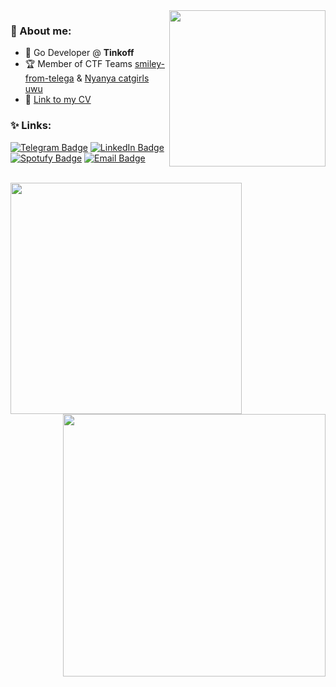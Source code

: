 <img align="right" width="250" height="=150" src="https://i.pinimg.com/originals/95/75/92/957592dd6b8a80094888a34e61dd0d40.gif">

### 🦕 About me:

- 🌻 Go Developer @ **Tinkoff**
- 🏆 Member of CTF Teams [smiley-from-telega](https://ctftime.org/team/193650) & [Nyanya catgirls uwu](https://ctftime.org/team/170324)
- 🧰 [Link to my CV](https://drive.google.com/file/d/1kbIxDIMdQZZegYwrMgOagcVW3b8FOL4X/view) 

### ✨ Links:

[![Telegram Badge](https://img.shields.io/badge/-Telegram-0088cc?style=for-the-badge&logo=appveyor&logo=Telegram&logoColor=white&color=blue)](https://t.me/dariakhaetskaya)
[![LinkedIn Badge](https://img.shields.io/badge/-Linked%20In-9cf?style=for-the-badge)](https://www.linkedin.com/in/dariakhaetskaya921/)
[![Spotufy Badge](https://img.shields.io/badge/-Spotify-green?style=for-the-badge)](https://open.spotify.com/user/m3m2npug1m6iu93qkd4lqsi5o?si=599efb5c29b84135)
[![Email Badge](https://img.shields.io/badge/-Email-0088cc?style=for-the-badge&logo=appveyor&logo=Gmail&logoColor=white&color=yellow)](mailto:dariakhaetskaya@gmail.com)

<br>

<a href="https://github.com/anuraghazra/github-readme-stats">
  <img align="left" width="370" src="https://github-readme-stats.vercel.app/api?username=dariakhaetskaya&show_icons=true&theme=tokyonight&cache_seconds=1800" />
</a>

<a href="https://github.com/anuraghazra/github-readme-stats">
  <img align="right" width="420" src="https://github-readme-stats.vercel.app/api/pin/?username=dariakhaetskaya&repo=NSU-CS-Helper&theme=gotham&cache_seconds=2000" />
</a>

<br clear="all" />
